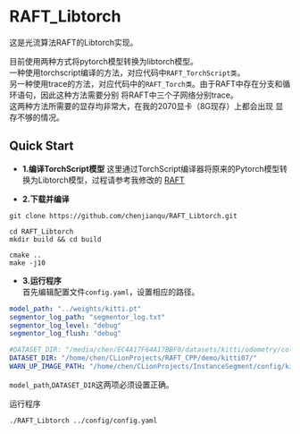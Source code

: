 # RAFT_Libtorch
这是光流算法RAFT的Libtorch实现。

目前使用两种方式将pytorch模型转换为libtorch模型。  
一种使用torchscript编译的方法，对应代码中`RAFT_TorchScript类`。  
另一种使用trace的方法，对应代码中的`RAFT_Torch类`。由于RAFT中存在分支和循环语句，因此这种方法需要分别
将RAFT中三个子网络分别trace。  
这两种方法所需要的显存均非常大，在我的2070显卡（8G现存）上都会出现
显存不够的情况。

## Quick Start
* **1.编译TorchScript模型**
    这里通过TorchScript编译器将原来的Pytorch模型转换为Libtorch模型，过程请参考我修改的
[RAFT](https://github.com/chenjianqu/RAFT)  

* **2.下载并编译**   
```shell
git clone https://github.com/chenjianqu/RAFT_Libtorch.git

cd RAFT_Libtorch
mkdir build && cd build

cmake ..
make -j10
```
* **3.运行程序**  
首先编辑配置文件`config.yaml`，设置相应的路径。
```yaml
model_path: "../weights/kitti.pt"
segmentor_log_path: "segmentor_log.txt"
segmentor_log_level: "debug"
segmentor_log_flush: "debug"

#DATASET_DIR: "/media/chen/EC4A17F64A17BBF0/datasets/kitti/odometry/colors/07/image_2/"
DATASET_DIR: "/home/chen/CLionProjects/RAFT_CPP/demo/kitti07/"
WARN_UP_IMAGE_PATH: "/home/chen/CLionProjects/InstanceSegment/config/kitti.png"
```
`model_path`,`DATASET_DIR`这两项必须设置正确。
  
运行程序
```shell
./RAFT_Libtorch ../config/config.yaml
```




